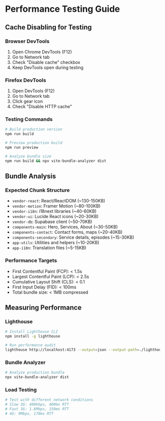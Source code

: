 # Performance Testing Guide

## Cache Disabling for Testing

### Browser DevTools
1. Open Chrome DevTools (F12)
2. Go to Network tab
3. Check "Disable cache" checkbox
4. Keep DevTools open during testing

### Firefox DevTools
1. Open DevTools (F12)
2. Go to Network tab
3. Click gear icon
4. Check "Disable HTTP cache"

### Testing Commands

```bash
# Build production version
npm run build

# Preview production build
npm run preview

# Analyze bundle size
npm run build && npx vite-bundle-analyzer dist
```

## Bundle Analysis

### Expected Chunk Structure
- `vendor-react`: React/ReactDOM (~130-150KB)
- `vendor-motion`: Framer Motion (~80-100KB)
- `vendor-i18n`: i18next libraries (~40-60KB)
- `vendor-ui`: Lucide React icons (~20-30KB)
- `vendor-db`: Supabase client (~50-70KB)
- `components-main`: Hero, Services, About (~30-50KB)
- `components-contact`: Contact forms, maps (~20-40KB)
- `components-secondary`: Service details, episodes (~15-30KB)
- `app-utils`: Utilities and helpers (~10-20KB)
- `app-i18n`: Translation files (~5-15KB)

### Performance Targets
- First Contentful Paint (FCP): < 1.5s
- Largest Contentful Paint (LCP): < 2.5s
- Cumulative Layout Shift (CLS): < 0.1
- First Input Delay (FID): < 100ms
- Total bundle size: < 1MB compressed

## Measuring Performance

### Lighthouse
```bash
# Install Lighthouse CLI
npm install -g lighthouse

# Run performance audit
lighthouse http://localhost:4173 --output=json --output-path=./lighthouse-report.json
```

### Bundle Analyzer
```bash
# Analyze production bundle
npx vite-bundle-analyzer dist
```

### Load Testing
```bash
# Test with different network conditions
# Slow 3G: 400kbps, 400ms RTT
# Fast 3G: 1.6Mbps, 150ms RTT
# 4G: 9Mbps, 170ms RTT
```